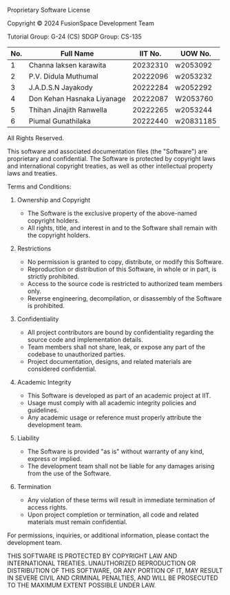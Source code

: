 Proprietary Software License

Copyright © 2024 FusionSpace Development Team

Tutorial Group: G-24 (CS)
SDGP Group: CS-135

| No. | Full Name | IIT No. | UOW No. |
|-----|-----------|---------|----------|
| 1 | Channa laksen karawita | 20232310 | w2053092 |
| 2 | P.V. Didula Muthumal | 20222096 | w2053232 |
| 3 | J.A.D.S.N Jayakody | 20222284 | w2052292 |
| 4 | Don Kehan Hasnaka Liyanage | 20222087 | W2053760 |
| 5 | Thihan Jinajith Ranwella | 20222265 | w2053244 |
| 6 | Piumal Gunathilaka | 20222440 | w20831185 |

All Rights Reserved.

This software and associated documentation files (the "Software") are proprietary and confidential.
The Software is protected by copyright laws and international copyright treaties, as well as other
intellectual property laws and treaties.

Terms and Conditions:

1. Ownership and Copyright
   - The Software is the exclusive property of the above-named copyright holders.
   - All rights, title, and interest in and to the Software shall remain with the copyright holders.

2. Restrictions
   - No permission is granted to copy, distribute, or modify this Software.
   - Reproduction or distribution of this Software, in whole or in part, is strictly prohibited.
   - Access to the source code is restricted to authorized team members only.
   - Reverse engineering, decompilation, or disassembly of the Software is prohibited.

3. Confidentiality
   - All project contributors are bound by confidentiality regarding the source code and implementation details.
   - Team members shall not share, leak, or expose any part of the codebase to unauthorized parties.
   - Project documentation, designs, and related materials are considered confidential.

4. Academic Integrity
   - This Software is developed as part of an academic project at IIT.
   - Usage must comply with all academic integrity policies and guidelines.
   - Any academic usage or reference must properly attribute the development team.

5. Liability
   - The Software is provided "as is" without warranty of any kind, express or implied.
   - The development team shall not be liable for any damages arising from the use of the Software.

6. Termination
   - Any violation of these terms will result in immediate termination of access rights.
   - Upon project completion or termination, all code and related materials must remain confidential.

For permissions, inquiries, or additional information, please contact the development team.

THIS SOFTWARE IS PROTECTED BY COPYRIGHT LAW AND INTERNATIONAL TREATIES. UNAUTHORIZED
REPRODUCTION OR DISTRIBUTION OF THIS SOFTWARE, OR ANY PORTION OF IT, MAY RESULT IN SEVERE
CIVIL AND CRIMINAL PENALTIES, AND WILL BE PROSECUTED TO THE MAXIMUM EXTENT POSSIBLE UNDER LAW.